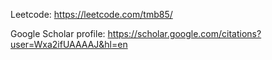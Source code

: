 Leetcode: 
https://leetcode.com/tmb85/

Google Scholar profile:
https://scholar.google.com/citations?user=Wxa2ifUAAAAJ&hl=en
